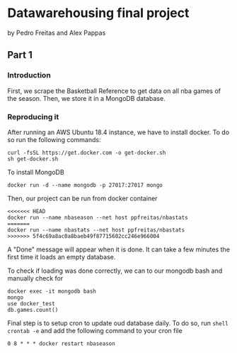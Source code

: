 # Datawarehousing final project
by Pedro Freitas and Alex Pappas

## Part 1

### Introduction

First, we scrape the Basketball Reference to get data on all nba games of the season.
Then, we store it in a MongoDB database.

### Reproducing it

After running an AWS Ubuntu 18.4 instance, we have to install docker. To do so run the following commands:

```shell
curl -fsSL https://get.docker.com -o get-docker.sh
sh get-docker.sh
```

To install MongoDB
```shell
docker run -d --name mongodb -p 27017:27017 mongo
```

Then, our project can be run from docker container

```shell
<<<<<<< HEAD
docker run --name nbaseason --net host ppfreitas/nbastats
=======
docker run --name nbastats --net host ppfreitas/nbastats
>>>>>>> 5f4c69a8ac0a8baeb49f87715602cc246e966004
```
A "Done" message will appear when it is done. It can take a few minutes the first time it loads an empty database. 

To check if loading was done correctly, we can to our mongodb bash and manually check for 

```shell
docker exec -it mongodb bash
mongo
use docker_test
db.games.count()
```

Final step is to setup cron to update oud database daily. To do so, run ```shell crontab -e``` and add the following command to your cron file 

```shell
0 8 * * * docker restart nbaseason
```
